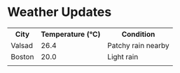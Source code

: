 # Weather Updates

<!-- WEATHER-UPDATE-START -->
<table><tr><th>City</th><th>Temperature (°C)</th><th>Condition</th></tr><tr><td>Valsad</td><td>26.4</td><td>Patchy rain nearby</td></tr><tr><td>Boston</td><td>20.0</td><td>Light rain</td></tr><tr><td></td><td></td><td></td></tr></table>
<!-- WEATHER-UPDATE-END -->
